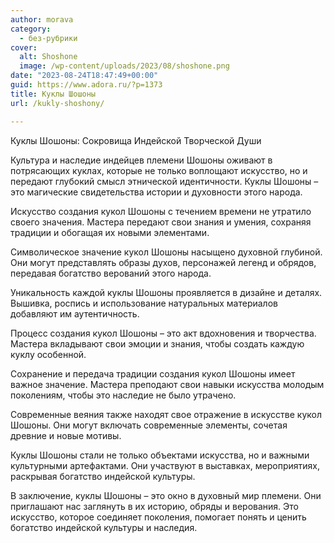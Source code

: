 ```yaml
---
author: morava
category:
  - без-рубрики
cover:
  alt: Shoshone
  image: /wp-content/uploads/2023/08/shoshone.png
date: "2023-08-24T18:47:49+00:00"
guid: https://www.adora.ru/?p=1373
title: Куклы Шошоны
url: /kukly-shoshony/

---
```

Куклы Шошоны: Сокровища Индейской Творческой Души

Культура и наследие индейцев племени Шошоны оживают в потрясающих куклах, которые не только воплощают искусство, но и передают глубокий смысл этнической идентичности. Куклы Шошоны – это магические свидетельства истории и духовности этого народа.

Искусство создания кукол Шошоны с течением времени не утратило своего значения. Мастера передают свои знания и умения, сохраняя традиции и обогащая их новыми элементами.

Символическое значение кукол Шошоны насыщено духовной глубиной. Они могут представлять образы духов, персонажей легенд и обрядов, передавая богатство верований этого народа.

Уникальность каждой куклы Шошоны проявляется в дизайне и деталях. Вышивка, роспись и использование натуральных материалов добавляют им аутентичность.

Процесс создания кукол Шошоны – это акт вдохновения и творчества. Мастера вкладывают свои эмоции и знания, чтобы создать каждую куклу особенной.

Сохранение и передача традиции создания кукол Шошоны имеет важное значение. Мастера преподают свои навыки искусства молодым поколениям, чтобы это наследие не было утрачено.

Современные веяния также находят свое отражение в искусстве кукол Шошоны. Они могут включать современные элементы, сочетая древние и новые мотивы.

Куклы Шошоны стали не только объектами искусства, но и важными культурными артефактами. Они участвуют в выставках, мероприятиях, раскрывая богатство индейской культуры.

В заключение, куклы Шошоны – это окно в духовный мир племени. Они приглашают нас заглянуть в их историю, обряды и верования. Это искусство, которое соединяет поколения, помогает понять и ценить богатство индейской культуры и наследия.
